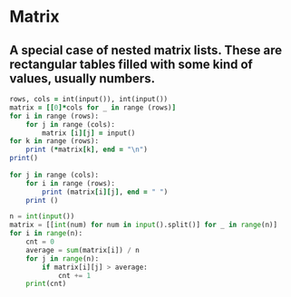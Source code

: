 Matrix 
======
A special case of nested matrix lists. 
These are rectangular tables filled with some kind of values, usually numbers.
----
````ruby
rows, cols = int(input()), int(input())
matrix = [[0]*cols for _ in range (rows)]
for i in range (rows):
    for j in range (cols):
        matrix [i][j] = input()
for k in range (rows):
    print (*matrix[k], end = "\n")
print()
    
for j in range (cols):
    for i in range (rows):
        print (matrix[i][j], end = " ")
    print ()
````
````python
n = int(input())
matrix = [[int(num) for num in input().split()] for _ in range(n)] 
for i in range(n):
    cnt = 0
    average = sum(matrix[i]) / n 
    for j in range(n):
        if matrix[i][j] > average:
            cnt += 1
    print(cnt)
````
